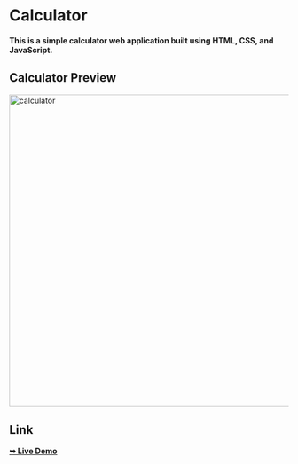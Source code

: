 # Calculator

#### This is a simple calculator web application built using HTML, CSS, and JavaScript.

## Calculator Preview

<img width="563" alt="calculator" src="https://github.com/2003Arpita/Calculator/assets/102400533/5b88c573-e7a9-483e-a57a-6d09de22570a">


## Link
<a href="https://2003arpita.github.io/Calculator/"><strong>➥ Live Demo</strong></a>
